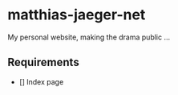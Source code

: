 # matthias-jaeger-net
My personal website, making the drama public ...

## Requirements 
- [] Index page 
